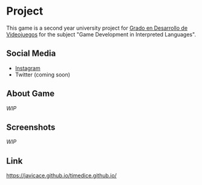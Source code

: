 # Project

This game is a second year university project for  [Grado en Desarrollo de Videojuegos](https://www.ucm.es/data/cont/docs/titulaciones/1913.pdf) for the subject "Game Development in Interpreted Languages".

## Social Media

- [Instagram](https://www.instagram.com/guardian_enigma/)
- Twitter (coming soon)

## About Game

*WIP*

## Screenshots

*WIP*

## Link

https://javicace.github.io/timedice.github.io/
